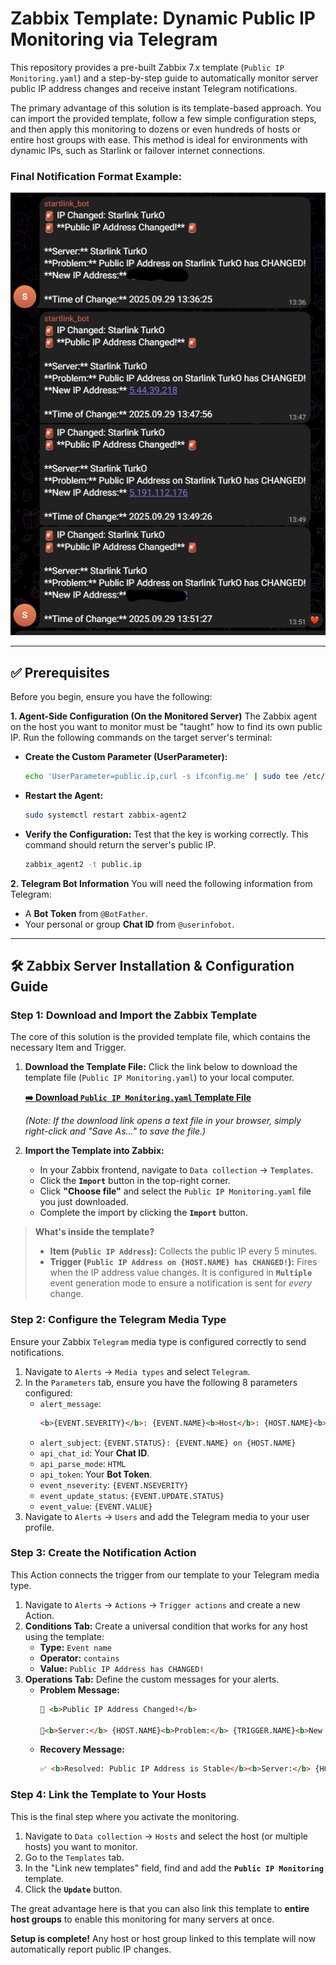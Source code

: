 # Zabbix Template: Dynamic Public IP Monitoring via Telegram

This repository provides a pre-built Zabbix 7.x template (`Public IP Monitoring.yaml`) and a step-by-step guide to automatically monitor server public IP address changes and receive instant Telegram notifications.

The primary advantage of this solution is its template-based approach. You can import the provided template, follow a few simple configuration steps, and then apply this monitoring to dozens or even hundreds of hosts or entire host groups with ease. This method is ideal for environments with dynamic IPs, such as Starlink or failover internet connections.

### Final Notification Format Example:
![Successful Telegram Notification](./telegram-notification-example.png)

---

## ✅ Prerequisites

Before you begin, ensure you have the following:

**1. Agent-Side Configuration (On the Monitored Server)**
The Zabbix agent on the host you want to monitor must be "taught" how to find its own public IP. Run the following commands on the target server's terminal:

* **Create the Custom Parameter (UserParameter):**
    ```bash
    echo 'UserParameter=public.ip,curl -s ifconfig.me' | sudo tee /etc/zabbix/zabbix_agent2.d/public_ip.conf
    ```

* **Restart the Agent:**
    ```bash
    sudo systemctl restart zabbix-agent2
    ```

* **Verify the Configuration:**
    Test that the key is working correctly. This command should return the server's public IP.
    ```bash
    zabbix_agent2 -t public.ip
    ```

**2. Telegram Bot Information**
You will need the following information from Telegram:
* A **Bot Token** from `@BotFather`.
* Your personal or group **Chat ID** from `@userinfobot`.

---

## 🛠️ Zabbix Server Installation & Configuration Guide

### Step 1: Download and Import the Zabbix Template
The core of this solution is the provided template file, which contains the necessary Item and Trigger.

1.  **Download the Template File:**
    Click the link below to download the template file (`Public IP Monitoring.yaml`) to your local computer.
    
    [**➡️ Download `Public IP Monitoring.yaml` Template File**](./Public%20IP%20Monitoring.yaml)

    *(Note: If the download link opens a text file in your browser, simply right-click and "Save As..." to save the file.)*

2.  **Import the Template into Zabbix:**
    * In your Zabbix frontend, navigate to `Data collection` -> `Templates`.
    * Click the **`Import`** button in the top-right corner.
    * Click **"Choose file"** and select the `Public IP Monitoring.yaml` file you just downloaded.
    * Complete the import by clicking the **`Import`** button.

> **What's inside the template?**
> * **Item (`Public IP Address`):** Collects the public IP every 5 minutes.
> * **Trigger (`Public IP Address on {HOST.NAME} has CHANGED!`):** Fires when the IP address value changes. It is configured in **`Multiple`** event generation mode to ensure a notification is sent for *every* change.

### Step 2: Configure the Telegram Media Type
Ensure your Zabbix `Telegram` media type is configured correctly to send notifications.

1.  Navigate to `Alerts` -> `Media types` and select `Telegram`.
2.  In the `Parameters` tab, ensure you have the following 8 parameters configured:
    * `alert_message`:
        ```html
        <b>{EVENT.SEVERITY}</b>: {EVENT.NAME}<b>Host</b>: {HOST.NAME}<b>Time</b>: {EVENT.TIME} on {EVENT.DATE}<pre>{ITEM.NAME}: {ITEM.VALUE}{TRIGGER.URL}</pre>
        ```
    * `alert_subject`: `{EVENT.STATUS}: {EVENT.NAME} on {HOST.NAME}`
    * `api_chat_id`: Your **Chat ID**.
    * `api_parse_mode`: `HTML`
    * `api_token`: Your **Bot Token**.
    * `event_nseverity`: `{EVENT.NSEVERITY}`
    * `event_update_status`: `{EVENT.UPDATE.STATUS}`
    * `event_value`: `{EVENT.VALUE}`
3.  Navigate to `Alerts` -> `Users` and add the Telegram media to your user profile.

### Step 3: Create the Notification Action
This Action connects the trigger from our template to your Telegram media type.

1.  Navigate to `Alerts` -> `Actions` -> `Trigger actions` and create a new Action.
2.  **Conditions Tab:** Create a universal condition that works for any host using the template:
    * **Type:** `Event name`
    * **Operator:** `contains`
    * **Value:** `Public IP Address has CHANGED!`
3.  **Operations Tab:** Define the custom messages for your alerts.
    * **Problem Message:**
        ```html
        🚨 <b>Public IP Address Changed!</b>

        🚨<b>Server:</b> {HOST.NAME}<b>Problem:</b> {TRIGGER.NAME}<b>New IP Address:</b> {ITEM.LASTVALUE1}<b>Time of Change:</b> {EVENT.DATE} {EVENT.TIME}
        ```
    * **Recovery Message:**
        ```html
        ✅ <b>Resolved: Public IP Address is Stable</b><b>Server:</b> {HOST.NAME}<b>Problem:</b> {TRIGGER.NAME}<b>Time of Recovery:</b> {EVENT.RECOVERY.DATE} {EVENT.RECOVERY.TIME}
        ```

### Step 4: Link the Template to Your Hosts
This is the final step where you activate the monitoring.

1.  Navigate to `Data collection` -> `Hosts` and select the host (or multiple hosts) you want to monitor.
2.  Go to the `Templates` tab.
3.  In the "Link new templates" field, find and add the **`Public IP Monitoring`** template.
4.  Click the **`Update`** button.

The great advantage here is that you can also link this template to **entire host groups** to enable this monitoring for many servers at once.

**Setup is complete!** Any host or host group linked to this template will now automatically report public IP changes.
